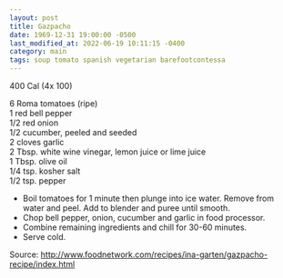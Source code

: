 ```yaml
---
layout: post
title: Gazpacho
date: 1969-12-31 19:00:00 -0500
last_modified_at: 2022-06-19 10:11:15 -0400
category: main
tags: soup tomato spanish vegetarian barefootcontessa
---
```

400 Cal (4x 100)

6 Roma tomatoes (ripe)  
1 red bell pepper  
1/2 red onion  
1/2 cucumber, peeled and seeded  
2 cloves garlic  
2 Tbsp. white wine vinegar, lemon juice or lime juice  
1 Tbsp. olive oil  
1/4 tsp. kosher salt  
1/2 tsp. pepper  

* Boil tomatoes for 1 minute then plunge into ice water.  Remove from water and peel.  Add to blender and puree until smooth.
* Chop bell pepper, onion, cucumber and garlic in food processor.
* Combine remaining ingredients and chill for 30-60 minutes.
* Serve cold.

Source: <http://www.foodnetwork.com/recipes/ina-garten/gazpacho-recipe/index.html>
